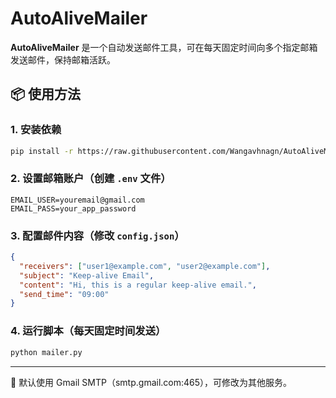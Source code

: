 # AutoAliveMailer

**AutoAliveMailer** 是一个自动发送邮件工具，可在每天固定时间向多个指定邮箱发送邮件，保持邮箱活跃。

## 📦 使用方法

### 1. 安装依赖

```bash
pip install -r https://raw.githubusercontent.com/Wangavhnagn/AutoAliveMailer/main/requirements.txt
```

### 2. 设置邮箱账户（创建 `.env` 文件）

```
EMAIL_USER=youremail@gmail.com
EMAIL_PASS=your_app_password
```

### 3. 配置邮件内容（修改 `config.json`）

```json
{
  "receivers": ["user1@example.com", "user2@example.com"],
  "subject": "Keep-alive Email",
  "content": "Hi, this is a regular keep-alive email.",
  "send_time": "09:00"
}
```

### 4. 运行脚本（每天固定时间发送）

```bash
python mailer.py
```

---

📌 默认使用 Gmail SMTP（smtp.gmail.com:465），可修改为其他服务。
